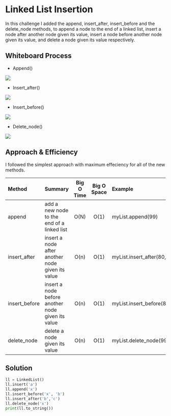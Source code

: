 # Linked List Insertion

In this challenge I added the append, insert_after, insert_before and the delete_node methods, to append a node to the end of a linked list, insert a node after another node given its value, insert a node before another node given its value, and delete a node given its value respectively.

## Whiteboard Process

* Append()

![](https://drive.google.com/file/d/1FPkbrfEJ6iK-EraJ7KDdGi0bakhm6QIl/view?usp=sharing)

* Insert_after()

![](https://drive.google.com/file/d/1061twwke--JaCeAxdMaW4uuCZvPQsh6C/view?usp=sharing)

* Insert_before()

![](https://drive.google.com/file/d/1KzBYfm-8pRYjR_vAgJUlAmEUjn2eDdzB/view?usp=sharing)

* Delete_node()

![](https://drive.google.com/file/d/1c0dqH3a9pWJnOEjTAerLccCbEOX5VEMp/view?usp=sharing)

## Approach & Efficiency

I followed the simplest approach with maximum effeciency for all of the new methods.

| Method    | Summary                                                                                 | Big O Time | Big O Space | Example             |
| :-------- | :-------------------------------------------------------------------------------------- | :--------: | :---------: | :------------------ |
| append    | add a new node to the end of a linked list                                                 |    O(N)    |    O(1)     | myList.append(99)   |
| insert_after  | insert a node after another node given its value                                    |    O(n)    |    O(1)     | myList.insert_after(80,99) |
| insert_before | insert a node before another node given its value                                   |    O(n)    |    O(1)     | myList.insert_before(80,99)  |
| delete_node | delete a node given its value                                                |    O(n)    |    O(1)     | myList.delete_node(99)  |

## Solution

```python
ll = LinkedList()
ll.insert('a')
ll.append('x')
ll.insert_before('x', 'b')
ll.insert_after('b','c')
ll.delete_node('x')
print(ll.to_string())
```
